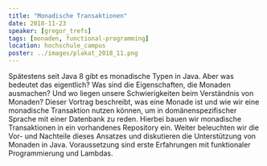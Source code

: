 ```yaml
---
title: "Monadische Transaktionen"
date: 2018-11-23
speaker: [gregor_trefs]
tags: [monaden, functional-programming]
location: hochschule_campus
poster: ../images/plakat_2018_11.png
---
```


Spätestens seit Java 8 gibt es monadische Typen in Java. Aber was bedeutet das eigentlich? Was sind die Eigenschaften, die Monaden ausmachen? Und wo liegen unsere Schwierigkeiten beim Verständnis von Monaden? Dieser Vortrag beschreibt, was eine Monade ist und wie wir eine monadische Transaktion nutzen können, um in domänenspezifischer Sprache mit einer Datenbank zu reden. Hierbei bauen wir monadische Transaktionen in ein vorhandenes Repository ein. Weiter beleuchten wir die Vor- und Nachteile dieses Ansatzes und diskutieren die Unterstützung von Monaden in Java. Voraussetzung sind erste Erfahrungen mit funktionaler Programmierung und Lambdas.
